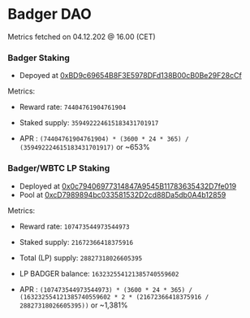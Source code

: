 # Badger DAO

Metrics fetched on 04.12.202 @ 16.00 (CET)

### Badger Staking

- Depoyed at [0xBD9c69654B8F3E5978DFd138B00cB0Be29F28cCf](https://etherscan.io/address/0xBD9c69654B8F3E5978DFd138B00cB0Be29F28cCf#readProxyContract)

Metrics:
- Reward rate: `74404761904761904`
- Staked supply: `359492224615183431701917`

- APR : `(74404761904761904) * (3600 * 24 * 365) / (359492224615183431701917)` or ~653%

### Badger/WBTC LP Staking

- Deployed at [0x0c79406977314847A9545B11783635432D7fe019](https://etherscan.io/address/0x0c79406977314847A9545B11783635432D7fe019#readProxyContract)
- Pool at [0xcD7989894bc033581532D2cd88Da5db0A4b12859](https://etherscan.io/address/0xcD7989894bc033581532D2cd88Da5db0A4b12859)

Metrics:
- Reward rate: `107473544973544973`
- Staked supply: `21672366418375916`
- Total (LP) supply: `28827318026605395`
- LP BADGER balance: `163232554121385740559602`

- APR : `(107473544973544973) * (3600 * 24 * 365) / (163232554121385740559602 * 2 * (21672366418375916 / 28827318026605395))` or ~1,381%
